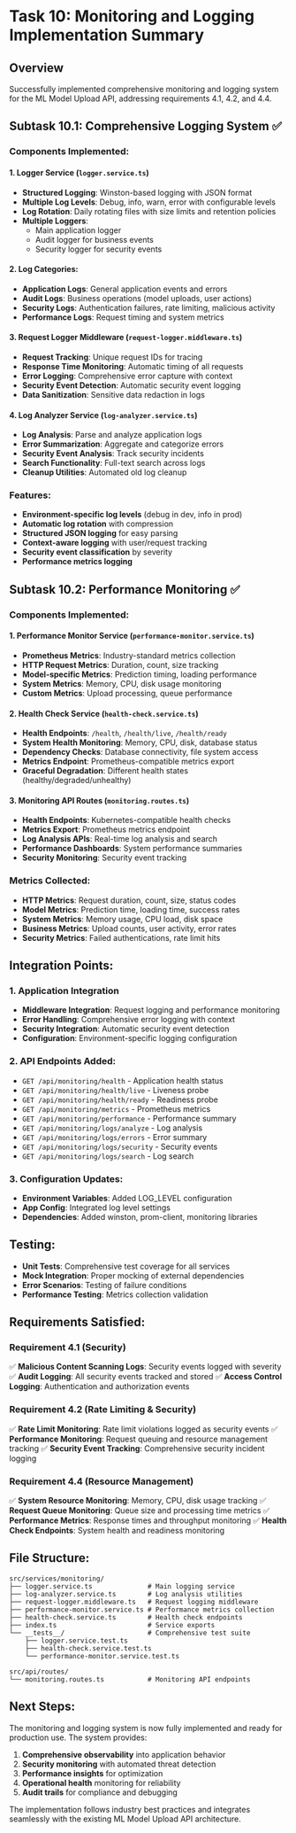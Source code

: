 # Task 10: Monitoring and Logging Implementation Summary

## Overview
Successfully implemented comprehensive monitoring and logging system for the ML Model Upload API, addressing requirements 4.1, 4.2, and 4.4.

## Subtask 10.1: Comprehensive Logging System ✅

### Components Implemented:

#### 1. Logger Service (`logger.service.ts`)
- **Structured Logging**: Winston-based logging with JSON format
- **Multiple Log Levels**: Debug, info, warn, error with configurable levels
- **Log Rotation**: Daily rotating files with size limits and retention policies
- **Multiple Loggers**: 
  - Main application logger
  - Audit logger for business events
  - Security logger for security events

#### 2. Log Categories:
- **Application Logs**: General application events and errors
- **Audit Logs**: Business operations (model uploads, user actions)
- **Security Logs**: Authentication failures, rate limiting, malicious activity
- **Performance Logs**: Request timing and system metrics

#### 3. Request Logger Middleware (`request-logger.middleware.ts`)
- **Request Tracking**: Unique request IDs for tracing
- **Response Time Monitoring**: Automatic timing of all requests
- **Error Logging**: Comprehensive error capture with context
- **Security Event Detection**: Automatic security event logging
- **Data Sanitization**: Sensitive data redaction in logs

#### 4. Log Analyzer Service (`log-analyzer.service.ts`)
- **Log Analysis**: Parse and analyze application logs
- **Error Summarization**: Aggregate and categorize errors
- **Security Event Analysis**: Track security incidents
- **Search Functionality**: Full-text search across logs
- **Cleanup Utilities**: Automated old log cleanup

### Features:
- **Environment-specific log levels** (debug in dev, info in prod)
- **Automatic log rotation** with compression
- **Structured JSON logging** for easy parsing
- **Context-aware logging** with user/request tracking
- **Security event classification** by severity
- **Performance metrics logging**

## Subtask 10.2: Performance Monitoring ✅

### Components Implemented:

#### 1. Performance Monitor Service (`performance-monitor.service.ts`)
- **Prometheus Metrics**: Industry-standard metrics collection
- **HTTP Request Metrics**: Duration, count, size tracking
- **Model-specific Metrics**: Prediction timing, loading performance
- **System Metrics**: Memory, CPU, disk usage monitoring
- **Custom Metrics**: Upload processing, queue performance

#### 2. Health Check Service (`health-check.service.ts`)
- **Health Endpoints**: `/health`, `/health/live`, `/health/ready`
- **System Health Monitoring**: Memory, CPU, disk, database status
- **Dependency Checks**: Database connectivity, file system access
- **Metrics Endpoint**: Prometheus-compatible metrics export
- **Graceful Degradation**: Different health states (healthy/degraded/unhealthy)

#### 3. Monitoring API Routes (`monitoring.routes.ts`)
- **Health Endpoints**: Kubernetes-compatible health checks
- **Metrics Export**: Prometheus metrics endpoint
- **Log Analysis APIs**: Real-time log analysis and search
- **Performance Dashboards**: System performance summaries
- **Security Monitoring**: Security event tracking

### Metrics Collected:
- **HTTP Metrics**: Request duration, count, size, status codes
- **Model Metrics**: Prediction time, loading time, success rates
- **System Metrics**: Memory usage, CPU load, disk space
- **Business Metrics**: Upload counts, user activity, error rates
- **Security Metrics**: Failed authentications, rate limit hits

## Integration Points:

### 1. Application Integration
- **Middleware Integration**: Request logging and performance monitoring
- **Error Handling**: Comprehensive error logging with context
- **Security Integration**: Automatic security event detection
- **Configuration**: Environment-specific logging configuration

### 2. API Endpoints Added:
- `GET /api/monitoring/health` - Application health status
- `GET /api/monitoring/health/live` - Liveness probe
- `GET /api/monitoring/health/ready` - Readiness probe  
- `GET /api/monitoring/metrics` - Prometheus metrics
- `GET /api/monitoring/performance` - Performance summary
- `GET /api/monitoring/logs/analyze` - Log analysis
- `GET /api/monitoring/logs/errors` - Error summary
- `GET /api/monitoring/logs/security` - Security events
- `GET /api/monitoring/logs/search` - Log search

### 3. Configuration Updates:
- **Environment Variables**: Added LOG_LEVEL configuration
- **App Config**: Integrated log level settings
- **Dependencies**: Added winston, prom-client, monitoring libraries

## Testing:
- **Unit Tests**: Comprehensive test coverage for all services
- **Mock Integration**: Proper mocking of external dependencies
- **Error Scenarios**: Testing of failure conditions
- **Performance Testing**: Metrics collection validation

## Requirements Satisfied:

### Requirement 4.1 (Security)
✅ **Malicious Content Scanning Logs**: Security events logged with severity
✅ **Audit Logging**: All security events tracked and stored
✅ **Access Control Logging**: Authentication and authorization events

### Requirement 4.2 (Rate Limiting & Security)
✅ **Rate Limit Monitoring**: Rate limit violations logged as security events
✅ **Performance Monitoring**: Request queuing and resource management tracking
✅ **Security Event Tracking**: Comprehensive security incident logging

### Requirement 4.4 (Resource Management)
✅ **System Resource Monitoring**: Memory, CPU, disk usage tracking
✅ **Request Queue Monitoring**: Queue size and processing time metrics
✅ **Performance Metrics**: Response times and throughput monitoring
✅ **Health Check Endpoints**: System health and readiness monitoring

## File Structure:
```
src/services/monitoring/
├── logger.service.ts              # Main logging service
├── log-analyzer.service.ts        # Log analysis utilities
├── request-logger.middleware.ts   # Request logging middleware
├── performance-monitor.service.ts # Performance metrics collection
├── health-check.service.ts        # Health check endpoints
├── index.ts                       # Service exports
└── __tests__/                     # Comprehensive test suite
    ├── logger.service.test.ts
    ├── health-check.service.test.ts
    └── performance-monitor.service.test.ts

src/api/routes/
└── monitoring.routes.ts           # Monitoring API endpoints
```

## Next Steps:
The monitoring and logging system is now fully implemented and ready for production use. The system provides:

1. **Comprehensive observability** into application behavior
2. **Security monitoring** with automated threat detection
3. **Performance insights** for optimization
4. **Operational health** monitoring for reliability
5. **Audit trails** for compliance and debugging

The implementation follows industry best practices and integrates seamlessly with the existing ML Model Upload API architecture.